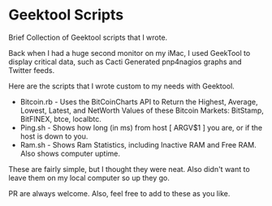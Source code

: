 Geektool Scripts
======================================

Brief Collection of Geektool scripts that I wrote. 

Back when I had a huge second monitor on my iMac, I used GeekTool to display critical
data, such as Cacti Generated pnp4nagios graphs and Twitter feeds. 

Here are the scripts that I wrote custom to my needs with Geektool. 

* Bitcoin.rb - Uses the BitCoinCharts API to Return the Highest, Average, Lowest, Latest,
  and NetWorth Values of these Bitcoin Markets: BitStamp, BitFINEX, btce, localbtc.
* Ping.sh - Shows how long (in ms) from host [ ARGV$1 ] you are, or if the host is down to
  you. 
* Ram.sh - Shows Ram Statistics, including Inactive RAM and Free RAM. Also shows computer
  uptime. 


These are fairly simple, but I thought they were neat. Also didn't want to leave them on
my local computer so up they go. 

PR are always welcome. Also, feel free to add to these as you like. 

